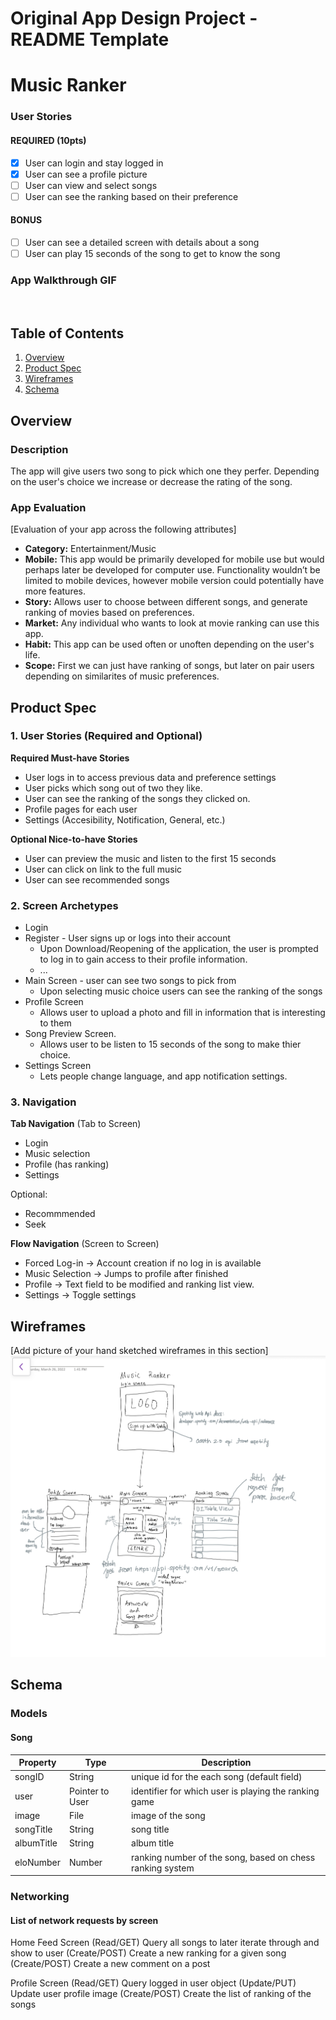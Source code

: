 Original App Design Project - README Template
===

# Music Ranker

### User Stories

#### REQUIRED (10pts)
- [X] User can login and stay logged in
- [X] User can see a profile picture
- [ ] User can view and select songs
- [ ] User can see the ranking based on their preference

#### BONUS
- [ ] User can see a detailed screen with details about a song
- [ ] User can play 15 seconds of the song to get to know the song

### App Walkthrough GIF

<img src="" width=250><br>

## Table of Contents
1. [Overview](#Overview)
1. [Product Spec](#Product-Spec)
1. [Wireframes](#Wireframes)
2. [Schema](#Schema)

## Overview
### Description
The app will give users two song to pick which one they perfer. Depending on the user's choice we increase or decrease the rating of the song.

### App Evaluation
[Evaluation of your app across the following attributes]
- **Category:** Entertainment/Music
- **Mobile:** This app would be primarily developed for mobile use but would perhaps later be developed for computer use. Functionality wouldn’t be limited to mobile devices, however mobile version could potentially have more features.
- **Story:** Allows user to choose between different songs, and generate ranking of movies based on preferences.
- **Market:** Any individual who wants to look at movie ranking can use this app.
- **Habit:** This app can be used often or unoften depending on the user's life.
- **Scope:** First we can just have ranking of songs, but later on pair users depending on similarites of music preferences. 

## Product Spec

### 1. User Stories (Required and Optional)

**Required Must-have Stories**

* User logs in to access previous data and preference settings
* User picks which song out of two they like.
* User can see the ranking of the songs they clicked on.
* Profile pages for each user
* Settings (Accesibility, Notification, General, etc.)

**Optional Nice-to-have Stories**

* User can preview the music and listen to the first 15 seconds
* User can click on link to the full music 
* User can see recommended songs

### 2. Screen Archetypes

* Login 
* Register - User signs up or logs into their account
   * Upon Download/Reopening of the application, the user is prompted to log in to gain access to their profile information.
   * ...
* Main Screen - user can see two songs to pick from 
   * Upon selecting music choice users can see the ranking of the songs
* Profile Screen 
   * Allows user to upload a photo and fill in information that is interesting to them
* Song Preview Screen.
   * Allows user to be listen to 15 seconds of the song to make thier choice.
* Settings Screen
   * Lets people change language, and app notification settings.


### 3. Navigation

**Tab Navigation** (Tab to Screen)

* Login 
* Music selection
* Profile (has ranking)
* Settings

Optional:
* Recommmended 
* Seek

**Flow Navigation** (Screen to Screen)

* Forced Log-in -> Account creation if no log in is available
* Music Selection -> Jumps to profile after finished
* Profile -> Text field to be modified and ranking list view. 
* Settings -> Toggle settings

## Wireframes
[Add picture of your hand sketched wireframes in this section]
<img src="assets/images/wireframe.jpg" width=600>

## Schema 
### Models
#### Song

   | Property      | Type     | Description |
   | ------------- | -------- | ------------|
   | songID        | String   | unique id for the each song (default field) |
   | user          | Pointer to User| identifier for which user is playing the ranking game |
   | image         | File     | image of the song |
   | songTitle     | String   | song title |
   | albumTitle    | String   | album title |
   | eloNumber     | Number   | ranking number of the song, based on chess ranking system |
   
### Networking
#### List of network requests by screen

Home Feed Screen
(Read/GET) Query all songs to later iterate through and show to user
(Create/POST) Create a new ranking for a given song
(Create/POST) Create a new comment on a post

Profile Screen
(Read/GET) Query logged in user object
(Update/PUT) Update user profile image
(Create/POST) Create the list of ranking of the songs

